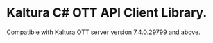# Kaltura C# OTT API Client Library.
Compatible with Kaltura OTT server version 7.4.0.29799 and above.
